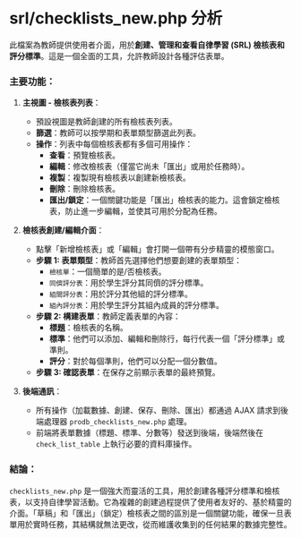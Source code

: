 # srl/checklists_new.php 分析

此檔案為教師提供使用者介面，用於**創建、管理和查看自律學習 (SRL) 檢核表和評分標準**。這是一個全面的工具，允許教師設計各種評估表單。

### 主要功能：

1.  **主視圖 - 檢核表列表**：
    *   預設視圖是教師創建的所有檢核表列表。
    *   **篩選**：教師可以按學期和表單類型篩選此列表。
    *   **操作**：列表中每個檢核表都有多個可用操作：
        *   **查看**：預覽檢核表。
        *   **編輯**：修改檢核表（僅當它尚未「匯出」或用於任務時）。
        *   **複製**：複製現有檢核表以創建新檢核表。
        *   **刪除**：刪除檢核表。
        *   **匯出/鎖定**：一個關鍵功能是「匯出」檢核表的能力。這會鎖定檢核表，防止進一步編輯，並使其可用於分配為任務。

2.  **檢核表創建/編輯介面**：
    *   點擊「新增檢核表」或「編輯」會打開一個帶有分步精靈的模態窗口。
    *   **步驟 1: 表單類型**：教師首先選擇他們想要創建的表單類型：
        *   `檢核單`：一個簡單的是/否檢核表。
        *   `同儕評分表`：用於學生評分其同儕的評分標準。
        *   `組間評分表`：用於評分其他組的評分標準。
        *   `組內評分表`：用於學生評分其組內成員的評分標準。
    *   **步驟 2: 構建表單**：教師定義表單的內容：
        *   **標題**：檢核表的名稱。
        *   **標準**：他們可以添加、編輯和刪除行，每行代表一個「評分標準」或準則。
        *   **評分**：對於每個準則，他們可以分配一個分數值。
    *   **步驟 3: 確認表單**：在保存之前顯示表單的最終預覽。

3.  **後端通訊**：
    *   所有操作（加載數據、創建、保存、刪除、匯出）都通過 AJAX 請求到後端處理器 `prodb_checklists_new.php` 處理。
    *   前端將表單數據（標題、標準、分數等）發送到後端，後端然後在 `check_list_table` 上執行必要的資料庫操作。

### 結論：

`checklists_new.php` 是一個強大而靈活的工具，用於創建各種評分標準和檢核表，以支持自律學習活動。它為複雜的創建過程提供了使用者友好的、基於精靈的介面。「草稿」和「匯出」（鎖定）檢核表之間的區別是一個關鍵功能，確保一旦表單用於實時任務，其結構就無法更改，從而維護收集到的任何結果的數據完整性。
